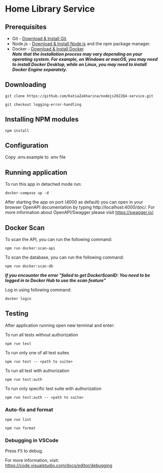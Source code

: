 # Home Library Service

## Prerequisites

- Git - [Download & Install Git](https://git-scm.com/downloads).
- Node.js - [Download & Install Node.js](https://nodejs.org/en/download/) and the npm package manager.
- Docker - [Download & Install Docker](https://docs.docker.com/get-docker/)   
***Note that the installation process may vary depending on your operating system. For example, on Windows or macOS, you may need to install Docker Desktop, while on Linux, you may need to install Docker Engine separately.***

## Downloading

```
git clone https://github.com/KatiaZakharina/nodejs2022Q4-service.git
```

```
git checkout logging-error-handling
```

## Installing NPM modules

```
npm install
```

## Configuration

Copy .env.example to .env file

## Running application

To run this app in detached mode run:

```
docker-compose up -d
```

After starting the app on port (4000 as default) you can open
in your browser OpenAPI documentation by typing http://localhost:4000/doc/.
For more information about OpenAPI/Swagger please visit https://swagger.io/.


## Docker Scan

To scan the API, you can run the following command:

```
npm run docker:scan-api
```

To scan the database, you can run the following command:

```
npm run docker:scan-db
```

***If you encounter the error "failed to get DockerScanID: You need to be logged in to Docker Hub to use the scan feature"***

Log in using following command:

```
docker login
```

## Testing

After application running open new terminal and enter:

To run all tests without authorization

```
npm run test
```

To run only one of all test suites

```
npm run test -- <path to suite>
```

To run all test with authorization

```
npm run test:auth
```

To run only specific test suite with authorization

```
npm run test:auth -- <path to suite>
```

### Auto-fix and format

```
npm run lint
```

```
npm run format
```

### Debugging in VSCode

Press <kbd>F5</kbd> to debug.

For more information, visit: https://code.visualstudio.com/docs/editor/debugging
